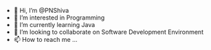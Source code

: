 - 👋 Hi, I’m @PNShiva
- 👀 I’m interested in Programming 
- 🌱 I’m currently learning Java
- 💞️ I’m looking to collaborate on Software Development Environment
- 📫 How to reach me ...

<!---
PNShiva/PNShiva is a ✨ special ✨ repository because its `README.md` (this file) appears on your GitHub profile.
You can click the Preview link to take a look at your changes.
--->
